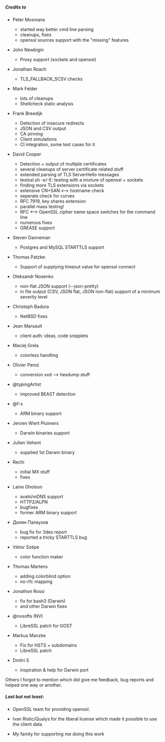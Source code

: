 
##### Credits to

* Peter Mosmans
  - started way better cmd line parsing
  - cleanups, fixes
  - openssl sources support with the "missing" features

* John Newbigin
  - Proxy support (sockets and openssl)

* Jonathan Roach
  - TLS_FALLBACK_SCSV checks

* Mark Felder
  - lots of cleanups
  - Shellcheck static analysis

* Frank Breedijk
  - Detection of insecure redirects
  - JSON and CSV output
  - CA pinning
  - Client simulations
  - CI integration, some test cases for it

* David Cooper
  - Detection + output of multiple certificates
  - several cleanups of server certificate related stuff
  - extended parsing of TLS ServerHello messages
  - testssl.sh -e/-E: testing with a mixture of openssl + sockets
  - finding more TLS extensions via sockets
  - extensive CN+SAN <--> hostname check
  - seperate check for curves
  - RFC 7919, key shares extension
  - parallel mass testing!
  - RFC <--> OpenSSL cipher name space switches for the command line
  - numerous fixes
  - GREASE support

 * Steven Danneman
   - Postgres and MySQL STARTTLS support

* Thomas Patzke:
  - Support of supplying timeout value for openssl connect

* Oleksandr Nosenko
  - non-flat JSON support (--json-pretty)
  - in file output (CSV, JSON flat, JSON non-flat) support of a minimum severity level

* Christoph Badura
  - NetBSD fixes

* Jean Marsault
  - client auth: ideas, code snipplets

* Maciej Grela
  - colorless handling

* Olivier Paroz
  - conversion xxd --> hexdump stuff

* @typingArtist
  - improved BEAST detection

* @f-s
  - ARM binary support

* Jeroen Wiert Pluimers
  - Darwin binaries support

* Julien Vehent
  - supplied 1st Darwin binary

* Rechi
  - initial MX stuff
  - fixes

* Laine Gholson
  - avahi/mDNS support
  - HTTP2/ALPN
  - bugfixes
  - former ARM binary support

* Дилян Палаузов
  - bug fix for 3des report
  - reported a tricky STARTTLS bug

* Viktor Szépe
  - color function maker

* Thomas Martens
  - adding colorblind option
  - no-rfc mapping

* Jonathon Rossi
  - fix for bash3 (Darwin)
  - and other Darwin fixes

* @nvsofts (NV)
  - LibreSSL patch for GOST

* Markus Manzke
  - Fix for HSTS + subdomains
  - LibreSSL patch

* Dmitri S
  - inspiration & help for Darwin port


Others I forgot to mention which did give me feedback, bug reports and helped one way or another.


##### Last but not least:

* OpenSSL team for providing openssl.

* Ivan Ristic/Qualys for the liberal license which made it possible to use the client data

* My family for supporting me doing this work

